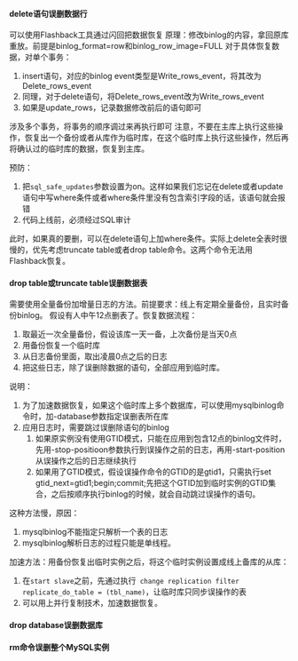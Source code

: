 #### delete语句误删数据行
可以使用Flashback工具通过闪回把数据恢复
原理：修改binlog的内容，拿回原库重放。前提是binlog_format=row和binlog_row_image=FULL
对于具体恢复数据，对单个事务：
1. insert语句，对应的binlog event类型是Write_rows_event，将其改为Delete_rows_event
2. 同理，对于delete语句，将Delete_rows_event改为Write_rows_event
3. 如果是update_rows，记录数据修改前后的语句即可

涉及多个事务，将事务的顺序调过来再执行即可
注意，不要在主库上执行这些操作，恢复出一个备份或者从库作为临时库，在这个临时库上执行这些操作，然后再将确认过的临时库的数据，恢复到主库。

预防：
1. 把`sql_safe_updates`参数设置为on。这样如果我们忘记在delete或者update语句中写where条件或者where条件里没有包含索引字段的话，该语句就会报错
2. 代码上线前，必须经过SQL审计

此时，如果真的要删，可以在delete语句上加where条件。实际上delete全表时很慢的，优先考虑truncate table或者drop table命令。这两个命令无法用Flashback恢复。



#### drop table或truncate table误删数据表
需要使用全量备份加增量日志的方法。前提要求：线上有定期全量备份，且实时备份binlog。
假设有人中午12点删表了。恢复数据流程：
1. 取最近一次全量备份，假设该库一天一备，上次备份是当天0点
2. 用备份恢复一个临时库
3. 从日志备份里面，取出凌晨0点之后的日志
4. 把这些日志，除了误删除数据的语句，全部应用到临时库。

说明：
1. 为了加速数据恢复，如果这个临时库上多个数据库，可以使用mysqlbinlog命令时，加-database参数指定误删表所在库
2. 应用日志时，需要跳过误删除语句的binlog
    1. 如果原实例没有使用GTID模式，只能在应用到包含12点的binlog文件时，先用-stop-positioon参数执行到误操作之前的日志，再用-start-position从误操作之后的日志继续执行
    2. 如果用了GTID模式，假设误操作命令的GTID的是gtid1，只需执行set gtid_next=gtid1;begin;commit;先把这个GTID加到临时实例的GTID集合，之后按顺序执行binlog的时候，就会自动跳过误操作的语句。

这种方法慢，原因：
1. mysqlbinlog不能指定只解析一个表的日志
2. mysqlbinlog解析日志的过程只能是单线程。

加速方法：用备份恢复出临时实例之后，将这个临时实例设置成线上备库的从库：
1. 在`start slave`之前，先通过执行` change replication filter replicate_do_table = (tbl_name)`，让临时库只同步误操作的表
2. 可以用上并行复制技术，加速数据恢复。

#### drop database误删数据库

#### rm命令误删整个MySQL实例